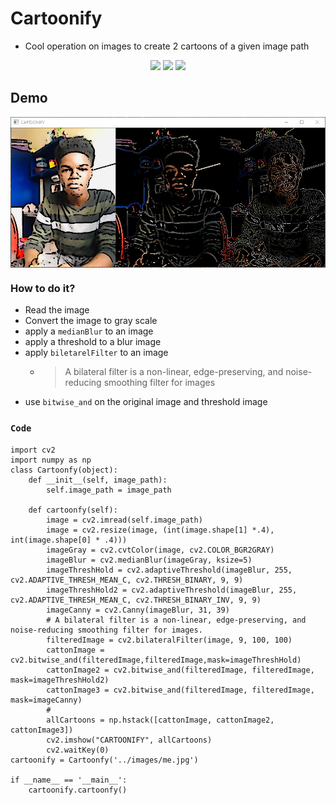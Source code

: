 # Cartoonify
* Cool operation on images to create 2 cartoons of a given image path
<p align="center">
<img src="https://img.shields.io/static/v1?label=language&message=python&color=green"/>
<img src="https://img.shields.io/static/v1?label=package&message=opencv&color=yellow"/>
<img src="https://img.shields.io/static/v1?label=package&message=numpy&color=blueviolet"/>
</p>

## Demo
<img src="https://github.com/CrispenGari/Opencv-Python/blob/main/face-x/cartoonify/bandicam%202021-04-13%2012-50-43-767.jpg" alt="demo" align="center"/>


### How to do it?
* Read the image
* Convert the image to gray scale
* apply a `medianBlur` to an image
* apply a threshold to a blur image
* apply `biletarelFilter` to an image
    *  > A bilateral filter is a non-linear, edge-preserving, and noise-reducing smoothing filter for images
* use `bitwise_and` on the original image and threshold image


### ``Code``

```
import cv2
import numpy as np
class Cartoonfy(object):
    def __init__(self, image_path):
        self.image_path = image_path

    def cartoonfy(self):
        image = cv2.imread(self.image_path)
        image = cv2.resize(image, (int(image.shape[1] *.4), int(image.shape[0] * .4)))
        imageGray = cv2.cvtColor(image, cv2.COLOR_BGR2GRAY)
        imageBlur = cv2.medianBlur(imageGray, ksize=5)
        imageThreshHold = cv2.adaptiveThreshold(imageBlur, 255, cv2.ADAPTIVE_THRESH_MEAN_C, cv2.THRESH_BINARY, 9, 9)
        imageThreshHold2 = cv2.adaptiveThreshold(imageBlur, 255, cv2.ADAPTIVE_THRESH_MEAN_C, cv2.THRESH_BINARY_INV, 9, 9)
        imageCanny = cv2.Canny(imageBlur, 31, 39)
        # A bilateral filter is a non-linear, edge-preserving, and noise-reducing smoothing filter for images.
        filteredImage = cv2.bilateralFilter(image, 9, 100, 100)
        cattonImage = cv2.bitwise_and(filteredImage,filteredImage,mask=imageThreshHold)
        cattonImage2 = cv2.bitwise_and(filteredImage, filteredImage, mask=imageThreshHold2)
        cattonImage3 = cv2.bitwise_and(filteredImage, filteredImage, mask=imageCanny)
        #
        allCartoons = np.hstack([cattonImage, cattonImage2, cattonImage3])
        cv2.imshow("CARTOONIFY", allCartoons)
        cv2.waitKey(0)
cartoonify = Cartoonfy('../images/me.jpg')

if __name__ == '__main__':
    cartoonify.cartoonfy()
```
